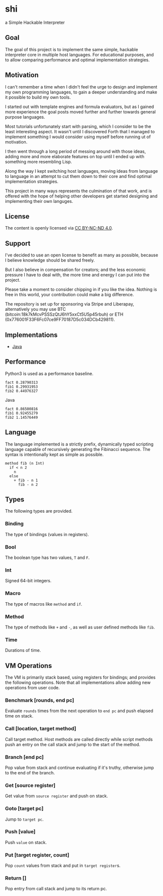 # shi
a Simple Hackable Interpreter

## Goal
The goal of this project is to implement the same simple, hackable interpreter core in multiple host languages. For educational purposes, and to allow comparing performance and optimal implementation strategies.

## Motivation
I can't remember a time when I didn't feel the urge to design and implement my own programming languages, to gain a deeper understanding and make it possible to build my own tools.

I started out with template engines and formula evaluators, but as I gained more experience the goal posts moved further and further towards general purpose languages.

Most tutorials unfortunately start with parsing, which I consider to be the least interesting aspect. It wasn't until I discovered Forth that I managed to implement something I would consider using myself before running ut of motivation.

I then went through a long period of messing around with those ideas, adding more and more elaborate features on top until I ended up with something more resembling Lisp.

Along the way I kept switching host languages, moving ideas from language to language in an attempt to cut them down to their core and find optimal implementation strategies.

This project in many ways represents the culmination of that work, and is offered with the hope of helping other developers get started designing and implementing their own languges.

## License
The content is openly licensed via [CC BY-NC-ND 4.0](https://creativecommons.org/licenses/by-nc-nd/4.0/).

## Support
I've decided to use an open license to benefit as many as possible, because I believe knowledge should be shared freely.

But I also believe in compensation for creators; and the less economic pressure I have to deal with, the more time and energy I can put into the project.

Please take a moment to consider chipping in if you like the idea. Nothing is free in this world, your contribution could make a big difference.

The repository is set up for sponsoring via Stripe and Liberapay, alternatively you may use BTC (bitcoin:18k7kMcvPSSSzQtJ6hY5xxCt5U5p45rbuh) or ETH (0x776001F33F6Fc07ce9FF70187D5c034DCb429811). 

## Implementations

- [Java](https://github.com/codr7/shi-java)

## Performance

Python3 is used as a performance baseline.

```
fact 0.28790313
fib1 0.29931953
fib2 0.44976327
```

Java

```
fact 0.86500816
fib1 0.92455279
fib2 1.14576449
```

## Language
The language implemented is a strictly prefix, dynamically typed scripting language capable of recursively generating the Fibinacci sequence. The syntax is intentionally kept as simple as possible.

```
method fib (n Int)
  if < n 2
    n
  else
    + fib - n 1
      fib - n 2
```

## Types
The following types are provided.

### Binding
The type of bindings (values in registers).

### Bool
The boolean type has two values, `T` and `F`.

### Int
Signed 64-bit integers.

### Macro
The type of macros like `method` and `if`.

### Method
The type of methods like `+` and `-`, as well as user defined methods like `fib`.

### Time
Durations of time.

## VM Operations
The VM is primarily stack based, using registers for bindings; and provides the following operations. Note that all implementations allow adding new operations from user code.

### Benchmark [rounds, end pc]
Evaluate `rounds` times from the next operation to `end pc` and push elapsed time on stack.

### Call [location, target method]
Call target method. Host methods are called directly while script methods push an entry on the call stack and jump to the start of the method.

### Branch [end pc]
Pop value from stack and continue evaluating if it's truthy, otherwise jump to the end of the branch.

### Get [source register]
Get value from `source register` and push on stack.

### Goto [target pc]
Jump to `target pc`.

### Push [value]
Push `value` on stack.

### Put [target register, count]
Pop `count` values from stack and put in `target register`s.

### Return []
Pop entry from call stack and jump to its return pc.